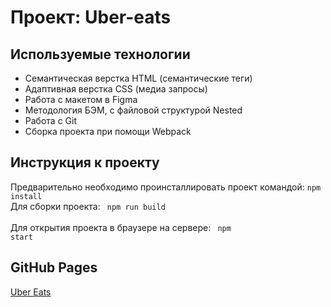 # Проект: Uber-eats #
## Используемые технологии ##
- Семантическая верстка HTML (семантические теги)
- Адаптивная верстка CSS (медиа запросы)
- Работа с макетом в Figma
- Методология БЭМ, с файловой структурой Nested
- Работа с Git
- Сборка проекта при помощи Webpack

## Инструкция к проекту ##
Предварительно необходимо проинсталлировать проект командой:
<code>npm install</code> <br>
Для сборки проекта: <code> npm run build </code> <br>
Для открытия проекта в браузере на сервере: <code> npm start </code> <br>

## GitHub Pages ##
[Uber Eats](https://re-dnor.github.io/Uber-eats/index.html)
